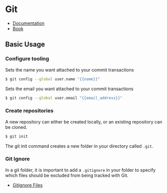 # Git

* [Documentation](https://git-scm.com/docs)
* [Book](https://git-scm.com/book/en/v2)

## Basic Usage

### Configure tooling

Sets the name you want attached to your commit transactions

``` bash
$ git config --global user.name "{{name}}"
```

Sets the email you want attached to your commit transactions

``` bash
$ git config --global user.email "{{email_address}}"
```


### Create repositories

A new repository can either be created locally, or an existing repository can be cloned. 

``` bash
$ git init
```

The git init command creates a new folder in your directory called `.git`.

### Git Ignore

In a git folder, it is important to add a `.gitignore` in your folder to specify which files should be excluded  from being tracked with Git.

* [Gitignore Files](https://github.com/github/gitignore)

